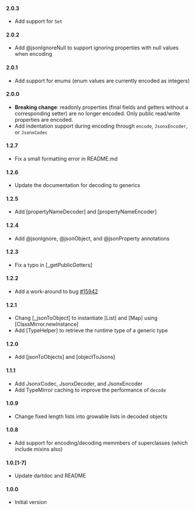 #### 2.0.3
- Add support for `Set`

#### 2.0.2
- Add @jsonIgnoreNull to support ignoring properties with null values when encoding

#### 2.0.1
- Add support for enums (enum values are currently encoded as integers)

#### 2.0.0
- **Breaking change**: readonly properties (final fields and getters without
  a corresponding setter) are no longer encoded. Only public read/write
  properties are encoded.
- Add indentation support during encoding through `encode`, `JsonxEncoder`,
  or `JsonxCodec`

#### 1.2.7
- Fix a small formatting error in README.md

#### 1.2.6
- Update the documentation for decoding to generics

#### 1.2.5
- Add [propertyNameDecoder] and [propertyNameEncoder]

#### 1.2.4
- Add @jsonIgnore, @jsonObject, and @jsonProperty annotations

#### 1.2.3
- Fix a typo in [_getPublicGetters]

#### 1.2.2
- Add a work-around to bug [#15942](https://code.google.com/p/dart/issues/detail?id=15942)

#### 1.2.1
- Chang [_jsonToObject] to instantiate [List] and [Map] using
  [ClassMirror.newInstance]
- Add [TypeHelper] to retrieve the runtime type of a generic type

#### 1.2.0
- Add [jsonToObjects] and [objectToJsons]
   
#### 1.1.1
- Add JsonxCodec, JsonxDecoder, and JsonxEncoder
- Add TypeMirror caching to improve the performance of `decode`

#### 1.0.9
- Change fixed length lists into growable lists in decoded objects

#### 1.0.8
- Add support for encoding/decoding memmbers of superclasses (which
  include mixins also)

#### 1.0.[1-7]
- Update dartdoc and README

#### 1.0.0
- Initial version